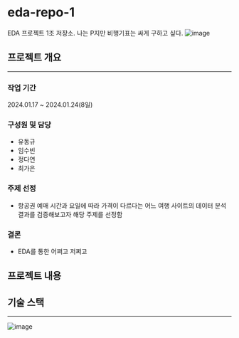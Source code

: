 # eda-repo-1
EDA 프로젝트 1조 저장소. 나는 P지만 비행기표는 싸게 구하고 싶다. 
![image](https://github.com/addinedu-ros-4th/eda-repo-1/assets/137265648/eb2acce1-c894-4251-82f4-813751fb2805)

## 프로젝트 개요
---
### 작업 기간
2024.01.17 ~ 2024.01.24(8일)

### 구성원 및 담당
* 유동규
* 임수빈
* 정다연
* 최가은

### 주제 선정
* 항공권 예매 시간과 요일에 따라 가격이 다르다는 어느 여행 사이트의 데이터 분석 결과를 검증해보고자 해당 주제를 선정함

### 결론
* EDA를 통한 어쩌고 저쩌고
  
## 프로젝트 내용

## 기술 스택
---
![image](https://github.com/dyjung-dev/remote_project/assets/137265648/0902619b-7cdb-40a7-a918-09b06be7b626)


